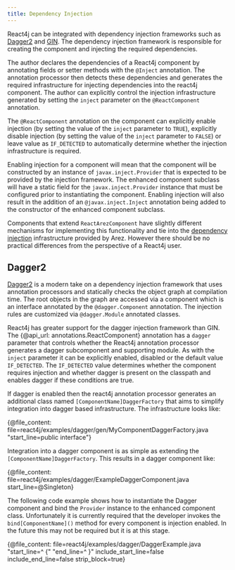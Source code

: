 ```yaml
---
title: Dependency Injection
---
```


React4j can be integrated with dependency injection frameworks such as [Dagger2](https://google.github.io/dagger)
and [GIN](https://code.google.com/archive/p/google-gin/). The dependency injection framework is responsible
for creating the component and injecting the required dependencies.

The author declares the dependencies of a React4j component by annotating fields or setter methods with
the `@Inject` annotation. The annotation processor then detects these dependencies and generates the required
infrastructure for injecting dependencies into the react4j component. The author can explicitly control the
injection infrastructure generated by setting the `inject` parameter on the `@ReactComponent` annotation.

The `@ReactComponent` annotation on the component can explicitly enable injection (by setting the value
of the `inject` parameter to `TRUE`), explicitly disable injection (by setting the value of the `inject`
parameter to `FALSE`) or leave value as `IF_DETECTED` to automatically determine whether the injection
infrastructure is required.

Enabling injection for a component will mean that the component will be constructed by an instance of
`javax.inject.Provider` that is expected to be provided by the injection framework. The enhanced component
subclass will have a static field for the `javax.inject.Provider` instance that must be configured prior to
instantiating the component. Enabling injection will also result in the addition of an `@javax.inject.Inject`
annotation being added to the constructor of the enhanced component subclass.

Components that extend `ReactArezComponent` have slightly different mechanisms for implementing this
functionality and tie into the [dependency injection](https://arez.github.io/components/dependency_injection)
infrastructure provided by Arez. However there should be no practical differences from the perspective of a
React4j user.

## Dagger2

[Dagger2](https://google.github.io/dagger) is a modern take on a dependency injection framework that uses annotation
processors and statically checks the object graph at compilation time. The root objects in the graph are accessed via
a component which is an interface annotated by the `@dagger.Component` annotation. The injection rules are customized
via `@dagger.Module` annotated classes.

React4j has greater support for the dagger injection framework than GIN. The {@api_url: annotations.ReactComponent}
annotation has a `dagger` parameter that controls whether the React4j annotation processor generates a dagger
subcomponent and supporting module. As with the `inject` parameter it can be explicitly enabled, disabled or
the default value `IF_DETECTED`. The `IF_DETECTED` value determines whether the component requires injection and
whether dagger is present on the classpath and enables dagger if these conditions are true.

If dagger is enabled then the react4j annotation processor generates an additional class named
`[ComponentName]DaggerFactory` that aims to simplify integration into dagger based infrastructure.
The infrastructure looks like:

{@file_content: file=react4j/examples/dagger/gen/MyComponentDaggerFactory.java "start_line=public interface"}

Integration into a dagger component is as simple as extending the `[ComponentName]DaggerFactory`. This results
in a dagger component like:

{@file_content: file=react4j/examples/dagger/ExampleDaggerComponent.java start_line=@Singleton}

The following code example shows how to instantiate the Dagger component and bind the `Provider`
instance to the enhanced component class. Unfortunately it is currently required that the developer
invokes the `bind[ComponentName]()` method for every component is injection enabled. In the future this
may not be required but it is at this stage.

{@file_content: file=react4j/examples/dagger/DaggerExample.java "start_line=^  {" "end_line=^  }" include_start_line=false include_end_line=false strip_block=true}
